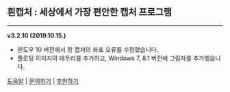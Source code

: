 ## **흰캡처 : 세상에서 가장 편안한 캡처 프로그램**
---
**v3.2.10 (2019.10.15.)**

* 윈도우 10 버전에서 창 캡처의 좌표 오류를 수정했습니다.
* 플로팅 이미지의 테두리를 추가하고, Windows 7, 8.1 버전에 그림자를 추가했습니다.

[도움말](https://docs.tflow.co.kr) | [문의하기](http://tflow.co.kr/contact) | [후원하기](http://tflow.co.kr/donate)

